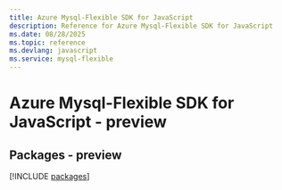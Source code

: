 ```yaml
---
title: Azure Mysql-Flexible SDK for JavaScript
description: Reference for Azure Mysql-Flexible SDK for JavaScript
ms.date: 08/28/2025
ms.topic: reference
ms.devlang: javascript
ms.service: mysql-flexible
---
```

# Azure Mysql-Flexible SDK for JavaScript - preview
## Packages - preview
[!INCLUDE [packages](mysql-flexible-index.md)]